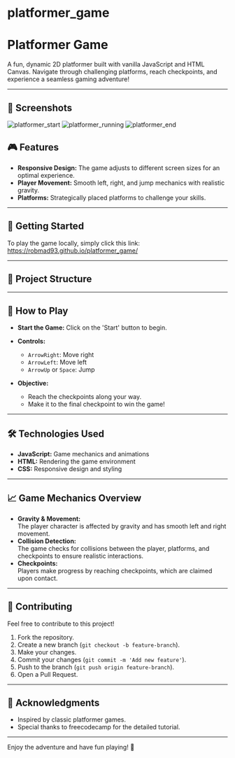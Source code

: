 ﻿# platformer_game
# Platformer Game  

A fun, dynamic 2D platformer built with vanilla JavaScript and HTML Canvas. Navigate through challenging platforms, reach checkpoints, and experience a seamless gaming adventure!

---
## 📸 Screenshots  
![platformer_start](https://github.com/user-attachments/assets/74e88c48-2053-4247-b28b-3bbf95b9da19)
![platformer_running](https://github.com/user-attachments/assets/cdd369c5-02c3-482c-9b84-7f2d3e5d6854)
![platformer_end](https://github.com/user-attachments/assets/be5fa69a-2edf-435d-8192-24e03f4bf96c)


## 🎮 Features
- **Responsive Design:** The game adjusts to different screen sizes for an optimal experience.  
- **Player Movement:** Smooth left, right, and jump mechanics with realistic gravity.  
- **Platforms:** Strategically placed platforms to challenge your skills.  

---

## 🚀 Getting Started  
To play the game locally, simply click this link: https://robmad93.github.io/platformer_game/

---

## 📂 Project Structure  
---

## 🎲 How to Play  
- **Start the Game:** Click on the 'Start' button to begin.  
- **Controls:**  
  - `ArrowRight`: Move right  
  - `ArrowLeft`: Move left  
  - `ArrowUp` or `Space`: Jump  

- **Objective:**  
  - Reach the checkpoints along your way.  
  - Make it to the final checkpoint to win the game!  

---

## 🛠️ Technologies Used  
- **JavaScript:** Game mechanics and animations  
- **HTML:** Rendering the game environment  
- **CSS:** Responsive design and styling  

---

## 📈 Game Mechanics Overview  
- **Gravity & Movement:**  
  The player character is affected by gravity and has smooth left and right movement.  
- **Collision Detection:**  
  The game checks for collisions between the player, platforms, and checkpoints to ensure realistic interactions.  
- **Checkpoints:**  
  Players make progress by reaching checkpoints, which are claimed upon contact.  

---


## 🤝 Contributing  
Feel free to contribute to this project!  
1. Fork the repository.  
2. Create a new branch (`git checkout -b feature-branch`).  
3. Make your changes.  
4. Commit your changes (`git commit -m 'Add new feature'`).  
5. Push to the branch (`git push origin feature-branch`).  
6. Open a Pull Request.  

---


## 🙌 Acknowledgments  
- Inspired by classic platformer games.  
- Special thanks to freecodecamp for the detailed tutorial.  

---

Enjoy the adventure and have fun playing! 🎉
